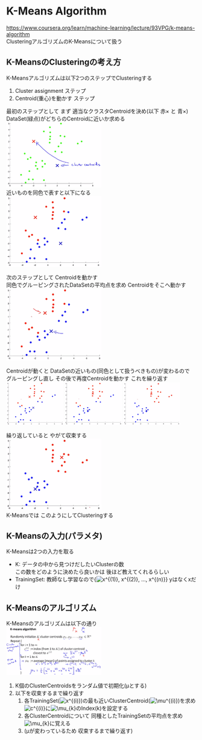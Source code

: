 # K-Means Algorithm
https://www.coursera.org/learn/machine-learning/lecture/93VPG/k-means-algorithm  
ClusteringアルゴリズムのK-Meansについて扱う  

## K-MeansのClusteringの考え方
K-Meansアルゴリズムは以下2つのステップでClusteringする  
1. Cluster assignment ステップ
1. Centroid(重心)を動かす ステップ

最初のステップとして まず 適当なクラスタCentroidを決め(以下 赤× と 青×)  
DataSet(緑点)がどちらのCentroidに近いか求める  
<img src="../../img/08_02_k-means_1.png" width=50% >  
近いものを同色で表すと以下になる  
<img src="../../img/08_02_k-means_2.png" width=50% >  

次のステップとして Centroidを動かす  
同色でグルーピングされたDataSetの平均点を求め Centroidをそこへ動かす  
<img src="../../img/08_02_k-means_3.png" width=50% >  

Centroidが動くと DataSetの近いもの(同色として扱うべきもの)が変わるので  
グルーピングし直し その後で再度Centroidを動かす これを繰り返す  
<img src="../../img/08_02_k-means_4.png" width=30% >
<img src="../../img/08_02_k-means_5.png" width=30% >
<img src="../../img/08_02_k-means_6.png" width=30% >  

繰り返していると やがて収束する  
<img src="../../img/08_02_k-means_7.png" width=50% >  
K-Meansでは このようにしてClusteringする  

## K-Meansの入力(パラメタ)
K-Meansは2つの入力を取る
* K: データの中から見つけだしたいClusterの数  
  この数をどのように決めたら良いかは 後ほど教えてくれるらしい  
* TrainingSet: 教師なし学習なので{<img src="https://latex.codecogs.com/gif.latex?x^{(1)},&space;x^{(2)},&space;...,&space;x^{(n)}" title="x^{(1)}, x^{(2)}, ..., x^{(n)}" />} yはなくxだけ  

## K-Meansのアルゴリズム
K-Meansのアルゴリズムは以下の通り  
<img src="../../img/08_02_k-means_algorithm.png" width=50% >  
1. K個のClusterCentroidsをランダム値で初期化(μとする)  
1. 以下を収束するまで繰り返す  
	1. 各TrainingSet(<img src="https://latex.codecogs.com/gif.latex?x^{(i)}" title="x^{(i)}" />)の最も近いClusterCentroid(<img src="https://latex.codecogs.com/gif.latex?\mu^{(i)}" title="\mu^{(i)}" />)を求め  
	<img src="https://latex.codecogs.com/gif.latex?c^{(i)}" title="c^{(i)}" />に<img src="https://latex.codecogs.com/gif.latex?\mu_{k}" title="\mu_{k}" />のIndex(k)を設定する    
	1. 各ClusterCentroidについて 同種としたTrainingSetの平均点を求め
	<img src="https://latex.codecogs.com/gif.latex?\mu_{k}" title="\mu_{k}" />に覚える  
	1. (μが変わっているため 収束するまで繰り返す)
